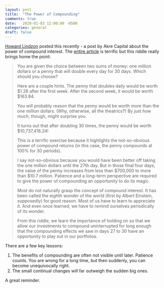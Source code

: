 ```yaml
---
layout: post
title:  "The Power of Compounding"
comments: true
date:   2020-01-03 12:00:00 -0500
categories: general
draft: false
---
```


[Howard Lindzon](https://howardlindzon.com/the-art-of-not-selling/) posted this recently - a post by Akre Capital about the power of compound interest. The [entire article](https://www.akrecapital.com/the-art-of-not-selling/) is terrific but this riddle really brings home the point:

> You are given the choice between two sums of money: one million dollars or a penny that will double every day for 30 days. Which should you choose?
>
> Here are a couple hints. The penny that doubles daily would be worth $1.28 after the first week. After the second week, it would be worth $163.84.
> 
> You will probably reason that the penny would be worth more than the one million dollars. (Why, otherwise, all the theatrics?) By just how much, though, might surprise you.
> 
> It turns out that after doubling 30 times, the penny would be worth $10,737,418.24!
> 
> This is a terrific exercise because it highlights the not-so-obvious power of compound returns (in this case, the penny compounds at 100% for 30 periods).
> 
> I say not-so-obvious because you would have been better off taking the one million dollars until the 27th day. But in those final four days, the value of the penny increases from less than $700,000 to more than $10.7 million. Patience and a long-term perspective are required to give the power of compounding an opportunity to do its magic.
> 
> Most do not naturally grasp the concept of compound interest. It has been called the eighth wonder of the world (first by Albert Einstein, supposedly) for good reason. Most of us have to learn to appreciate it. And even once learned, we have to remind ourselves periodically of its wonder.
> 
> From this riddle, we learn the importance of holding on so that we allow our investments to compound uninterrupted for long enough that the compounding effects we saw in days 27 to 30 have an opportunity to play out in our portfolios.

There are a few key lessons:

1. The benefits of compounding are often not visible until later. Patience counts. You are wrong for a long time, but then suddenly, you can become unequivocally right. 
2. The small continual changes will far outweigh the sudden big ones.

A great reminder.
